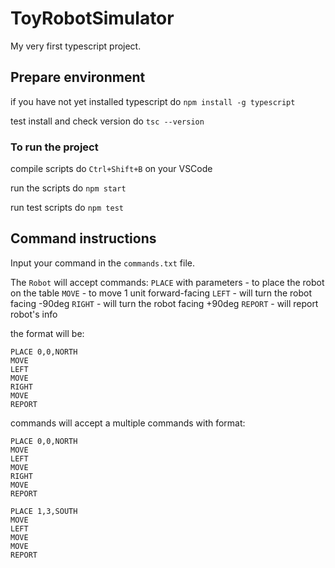 # ToyRobotSimulator
My very first typescript project. 


## Prepare environment
if you have not yet installed typescript
do `npm install -g typescript`

test install and check version
do `tsc --version`

### To run the project

compile scripts
do `Ctrl+Shift+B` on your VSCode

run the scripts
do `npm start`

run test scripts
do `npm test`

## Command instructions
Input your command in the `commands.txt` file.

The `Robot` will accept commands:
`PLACE` with parameters - to place the robot on the table
`MOVE` - to move 1 unit forward-facing
`LEFT` - will turn the robot facing -90deg
`RIGHT` - will turn the robot facing +90deg
`REPORT` - will report robot's info

the format will be:

```
PLACE 0,0,NORTH
MOVE
LEFT
MOVE
RIGHT
MOVE
REPORT
```

commands will accept a multiple commands with format:
```
PLACE 0,0,NORTH
MOVE
LEFT
MOVE
RIGHT
MOVE
REPORT

PLACE 1,3,SOUTH
MOVE
LEFT
MOVE
MOVE
REPORT
```

